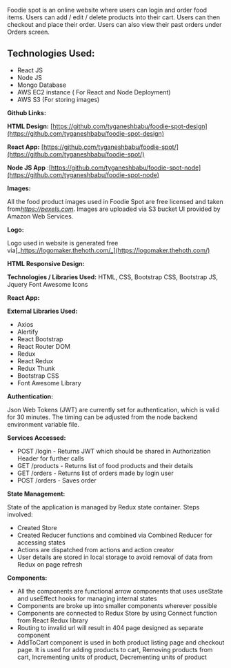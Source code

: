 Foodie spot is an online website where users can login and order food items. Users can add / edit / delete products into their cart. Users can then checkout and place their order. Users can also view their past orders under Orders screen.

## **Technologies Used:**

- React JS
- Node JS
- Mongo Database
- AWS EC2 instance ( For React and Node Deployment)
- AWS S3 (For storing images)

**Github Links:**

**HTML Design:** [https://github.com/tyganeshbabu/foodie-spot-design](https://github.com/tyganeshbabu/foodie-spot-design)

**React App:** [https://github.com/tyganeshbabu/foodie-spot/](https://github.com/tyganeshbabu/foodie-spot/)

**Node JS App** :[https://github.com/tyganeshbabu/foodie-spot-node](https://github.com/tyganeshbabu/foodie-spot-node)

**Images:**

All the food product images used in Foodie Spot are free licensed and taken from[_https://pexels.com_](https://pexels.com/). Images are uploaded via S3 bucket UI provided by Amazon Web Services.

**Logo:**

Logo used in website is generated free via[_https://logomaker.thehoth.com/_](https://logomaker.thehoth.com/)

**HTML Responsive Design:**

**Technologies / Libraries Used:** HTML, CSS, Bootstrap CSS, Bootstrap JS, Jquery Font Awesome Icons

**React App:**

**External Libraries Used:**

- Axios
- Alertify
- React Bootstrap
- React Router DOM
- Redux
- React Redux
- Redux Thunk
- Bootstrap CSS
- Font Awesome Library

**Authentication:**

Json Web Tokens (JWT) are currently set for authentication, which is valid for 30 minutes. The timing can be adjusted from the node backend environment variable file.

**Services Accessed:**

- POST /login - Returns JWT which should be shared in Authorization Header for further calls
- GET /products - Returns list of food products and their details
- GET /orders - Returns list of orders made by login user
- POST /orders - Saves order

**State Management:**

State of the application is managed by Redux state container. Steps involved:

- Created Store
- Created Reducer functions and combined via Combined Reducer for accessing states
- Actions are dispatched from actions and action creator
- User details are stored in local storage to avoid removal of data from Redux on page refresh

**Components:**

- All the components are functional arrow components that uses useState and useEffect hooks for managing internal states
- Components are broke up into smaller components wherever possible
- Components are connected to Redux Store by using Connect function from React Redux library
- Routing to invalid url will result in 404 page designed as separate component
- AddToCart component is used in both product listing page and checkout page. It is used for adding products to cart, Removing products from cart, Incrementing units of product, Decrementing units of product
